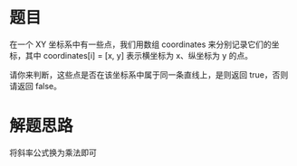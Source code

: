 # 题目
在一个 XY 坐标系中有一些点，我们用数组 coordinates 来分别记录它们的坐标，其中 coordinates[i] = [x, y] 表示横坐标为 x、纵坐标为 y 的点。  

请你来判断，这些点是否在该坐标系中属于同一条直线上，是则返回 true，否则请返回 false。

# 解题思路
将斜率公式换为乘法即可